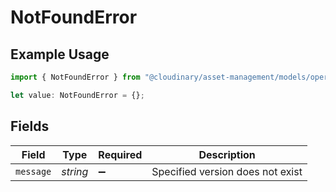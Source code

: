 # NotFoundError

## Example Usage

```typescript
import { NotFoundError } from "@cloudinary/asset-management/models/operations";

let value: NotFoundError = {};
```

## Fields

| Field                            | Type                             | Required                         | Description                      |
| -------------------------------- | -------------------------------- | -------------------------------- | -------------------------------- |
| `message`                        | *string*                         | :heavy_minus_sign:               | Specified version does not exist |